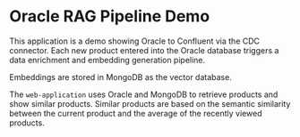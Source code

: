 # Oracle RAG Pipeline Demo

This application is a demo showing Oracle to Confluent via the CDC connector. Each new product entered into the Oracle database
triggers a data enrichment and embedding generation pipeline.

Embeddings are stored in MongoDB as the vector database.

The `web-application` uses Oracle and MongoDB to retrieve products and show similar products. Similar products are based on
the semantic similarity between the current product and the average of the recently viewed products.
